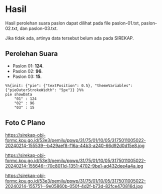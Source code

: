 # Hasil

Hasil perolehan suara paslon dapat dilihat pada file paslon-01.txt, paslon-02.txt, dan paslon-03.txt.

Jika tidak ada, artinya data tersebut belum ada pada SIREKAP.

## Perolehan Suara

 * Paslon 01: **124**.
 * Paslon 02: **96**.
 * Paslon 03: **15**.

```mermaid
%%{init: {"pie": {"textPosition": 0.5}, "themeVariables": {"pieOuterStrokeWidth": "5px"}} }%%
pie showData
    "01" : 124
    "02" : 96
    "03" : 15
```
## Foto C Plano

https://sirekap-obj-formc.kpu.go.id/53e3/pemilu/ppwp/31/75/01/10/05/3175011005022-20240214-155539--b429aef8-f16a-44b3-a240-66d92d0d15e8.jpg

https://sirekap-obj-formc.kpu.go.id/53e3/pemilu/ppwp/31/75/01/10/05/3175011005022-20240214-155646--70c8011d-1351-4702-9be1-ad432dee4a4a.jpg

https://sirekap-obj-formc.kpu.go.id/53e3/pemilu/ppwp/31/75/01/10/05/3175011005022-20240214-155751--9e05860b-050f-4d2f-b73d-82fce470816d.jpg
